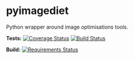 # pyimagediet
Python wrapper around image optimisations tools.


**Tests:**
[![Coverage Status](https://coveralls.io/repos/samastur/pyimagediet/badge.svg?branch=master&service=github)](https://coveralls.io/github/samastur/pyimagediet?branch=master)
[![Build Status](https://travis-ci.org/samastur/pyimagediet.svg?branch=master)](https://travis-ci.org/samastur/pyimagediet)

**Build:**
[![Requirements Status](https://requires.io/github/samastur/pyimagediet/requirements.svg?branch=master)](https://requires.io/github/samastur/pyimagediet/requirements/?branch=master)
